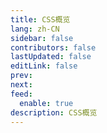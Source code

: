 ```yaml
---
title: CSS概览
lang: zh-CN
sidebar: false
contributors: false
lastUpdated: false
editLink: false
prev: 
next: 
feed:
  enable: true
description: CSS概览
---
```


<iframe :src="iframeSrc" class="box-iframe" frameborder="0"></iframe>

<script setup>
import { h, ref, nextTick, watch, onMounted, onBeforeUnmount } from 'vue'
import { useRoute } from 'vue-router'

const isProd = process.env.NODE_ENV === 'production'
let iframeSrc = isProd ? 'https://onresize.gitee.io/web-blogs/pageCom/css.html' : 'https://localhost:9008/web-blogs/pageCom/css.html'
</script>